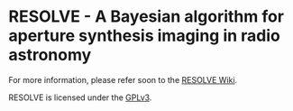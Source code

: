 # RESOLVE - A Bayesian algorithm for aperture synthesis imaging in radio astronomy


For more information, please refer soon to the [RESOLVE Wiki](https://github.com/henrikju/resolve/wiki).

RESOLVE is licensed under the [GPLv3](http://www.gnu.org/licenses/gpl.html).
